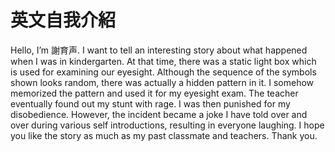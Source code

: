 # 英文自我介紹

Hello, I’m 謝育声. I want to tell an interesting story about what happened when I was in kindergarten. At that time, there was a static light box which is used for examining our eyesight. Although the sequence of the symbols shown looks random, there was actually a hidden pattern in it. I somehow memorized the pattern and used it for my eyesight exam. The teacher eventually found out my stunt with rage. I was then punished for my disobedience. However, the incident became a joke I have told over and over during various self introductions, resulting in everyone laughing. I hope you like the story as much as my past classmate and teachers. Thank you.